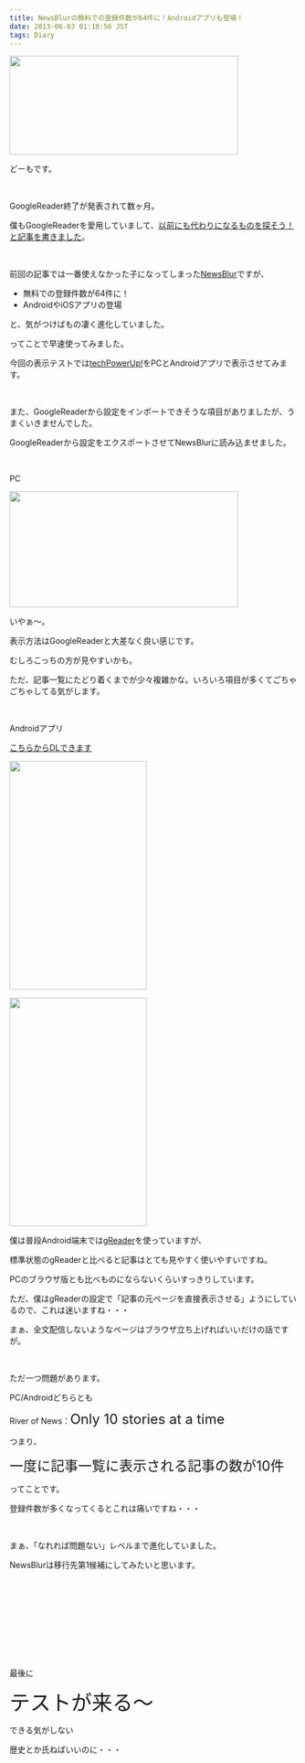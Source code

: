 ```yaml
---
title: NewsBlurの無料での登録件数が64件に！Androidアプリも登場！
date: 2013-06-03 01:10:56 JST
tags: Diary
---
```

<p><a href="https://picasaweb.google.com/lh/photo/Ift857tVdXLcMUQ2oyXPINMTjNZETYmyPJy0liipFm0?feat=embedwebsite"><img src="https://lh4.googleusercontent.com/-CuDJgVZ6Q9E/UatjmIZEB4I/AAAAAAAACL0/CIrvcXOL5-4/s400/newsblur.png" height="173" width="400" /></a></p>
<p>どーもです。</p>
<p>&nbsp;</p>
<p>GoogleReader終了が発表されて数ヶ月。</p>
<p>僕もGoogleReaderを愛用していまして、<a href="http://tosainu.wktk.so/view/237">以前にも代わりになるものを探そう！と記事を書きました</a>。</p>
<p>&nbsp;</p>
<p>前回の記事では一番使えなかった子になってしまった<a href="http://www.newsblur.com/">NewsBlur</a>ですが、</p>
<ul>
<li>無料での登録件数が64件に！</li>
<li>AndroidやiOSアプリの登場</li>
</ul>
<p>と、気がつけばもの凄く進化していました。</p>
<p>ってことで早速使ってみました。</p>
<p>今回の表示テストでは<a href="http://www.techpowerup.com/">techPowerUp!</a>をPCとAndroidアプリで表示させてみます。</p>
<p>&nbsp;</p>
<p>また、GoogleReaderから設定をインポートできそうな項目がありましたが、うまくいきませんでした。</p>
<p>GoogleReaderから設定をエクスポートさせてNewsBlurに読み込ませました。</p>
<p>&nbsp;</p>
<p>PC</p>
<p><a href="https://picasaweb.google.com/lh/photo/RbPeLuL6hpU9mWA1gs2GfNMTjNZETYmyPJy0liipFm0?feat=embedwebsite"><img src="https://lh5.googleusercontent.com/-ro4IJMDLQpY/UatoGMBleUI/AAAAAAAACMU/bvsaygwn_54/s400/techpowerup.png" height="203" width="400" /></a></p>
<p>いやぁ～。</p>
<p>表示方法はGoogleReaderと大差なく良い感じです。</p>
<p>むしろこっちの方が見やすいかも。</p>
<p>ただ、記事一覧にたどり着くまでが少々複雑かな。いろいろ項目が多くてごちゃごちゃしてる気がします。</p>
<p>&nbsp;</p>
<p>Androidアプリ</p>
<p><a href="https://play.google.com/store/apps/details?id=com.newsblur">こちらからDLできます</a></p>
<p><a href="https://picasaweb.google.com/lh/photo/qL3iqw-LYvOPZ1hdyyHyUNMTjNZETYmyPJy0liipFm0?feat=embedwebsite"><img src="https://lh3.googleusercontent.com/-Od35v2p26bM/UatoEOYHb-I/AAAAAAAACME/nroO1pSJB70/s400/Screenshot_2013-06-03-00-18-37.png" height="400" width="240" /></a></p>
<p><a href="https://picasaweb.google.com/lh/photo/83gsfBLAAF6JQctjt0fB9dMTjNZETYmyPJy0liipFm0?feat=embedwebsite"><img src="https://lh6.googleusercontent.com/-7G_47Q2vuxY/UatoEPz6BeI/AAAAAAAACMI/UIsE0YNQJ8M/s400/Screenshot_2013-06-03-00-18-48.png" height="400" width="240" /></a></p>
<p>僕は普段Android端末では<a href="https://play.google.com/store/apps/details?id=com.noinnion.android.greader.reader">gReader</a>を使っていますが、</p>
<p>標準状態のgReaderと比べると記事はとても見やすく使いやすいですね。</p>
<p>PCのブラウザ版とも比べものにならないくらいすっきりしています。</p>
<p>ただ、僕はgReaderの設定で「記事の元ページを直接表示させる」ようにしているので、これは迷いますね・・・</p>
<p>まぁ、全文配信しないようなページはブラウザ立ち上げればいいだけの話ですが。</p>
<p>&nbsp;</p>
<p>ただ一つ問題があります。</p>
<p>PC/Androidどちらとも</p>
<p>River of News：<span style="font-size:24px;">Only 10 stories at a time</span></p>
<p>つまり、</p>
<p><span style="font-size:24px;">一度に記事一覧に表示される記事の数が10件</span></p>
<p>ってことです。</p>
<p>登録件数が多くなってくるとこれは痛いですね・・・</p>
<p>&nbsp;</p>
<p>まぁ、「なれれば問題ない」レベルまで進化していました。</p>
<p>NewsBlurは移行先第1候補にしてみたいと思います。</p>
<p>&nbsp;</p>
<p>&nbsp;</p>
<p>&nbsp;</p>
<p>&nbsp;</p>
<p>&nbsp;</p>
<p>最後に</p>
<p><span style="font-size:36px;">テストが来る～</span></p>
<p>できる気がしない</p>
<p>歴史とか氏ねばいいのに・・・</p>